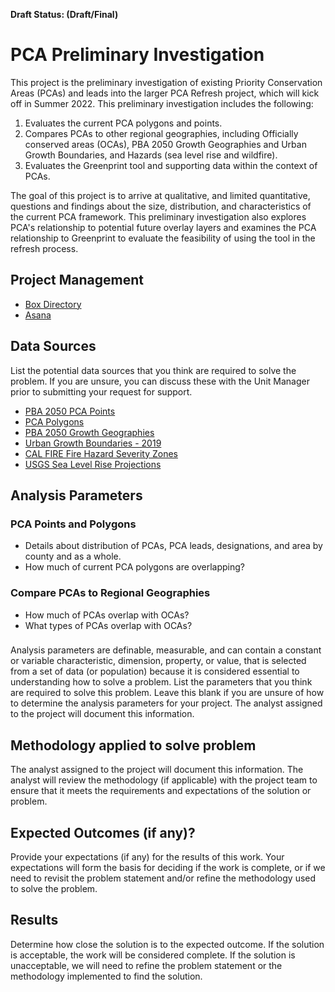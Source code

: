 **Draft Status: (Draft/Final)**

# PCA Preliminary Investigation

This project is the preliminary investigation of existing Priority Conservation Areas (PCAs) and leads into the larger PCA Refresh project, which will kick off in Summer 2022. This preliminary investigation includes the following: 

1. Evaluates the current PCA polygons and points. 
2. Compares PCAs to other regional geographies, including Officially conserved areas (OCAs), PBA 2050 Growth Geographies and Urban Growth Boundaries, and Hazards (sea level rise and wildfire).
3. Evaluates the Greenprint tool and supporting data within the context of PCAs.          

The goal of this project is to arrive at qualitative, and limited quantitative, questions and findings about the size, distribution, and characteristics of the current PCA framework. This preliminary investigation also explores PCA's relationship to potential future overlay layers and examines the PCA relationship to Greenprint to evaluate the feasibility of using the tool in the refresh process.

## Project Management

- [Box Directory](https://mtcdrive.box.com/s/xl9l21jq42esjrnnnzu73vspe0butrrf)
- [Asana](https://app.asana.com/0/1200323879598920/1200323879598920)

## Data Sources

List the potential data sources that you think are required to solve the problem. If you are unsure, you can discuss these with the Unit Manager prior to submitting your request for support.
- [PBA 2050 PCA Points](https://mtc.maps.arcgis.com/home/item.html?id=c750ba059b4340b7a34bb5aa365790db)
- [PCA Polygons](https://mtcdrive.box.com/s/o2wip98bzlih24549mauskubmeir9zda)
- [PBA 2050 Growth Geographies](https://mtc.maps.arcgis.com/home/item.html?id=d74d81cfce2a4bc9851858f087b78f49)
- [Urban Growth Boundaries - 2019](https://mtc.maps.arcgis.com/home/item.html?id=cee518ed990947de8d2290416306461f)
- [CAL FIRE Fire Hazard Severity Zones](https://osfm.fire.ca.gov/divisions/community-wildfire-preparedness-and-mitigation/wildland-hazards-building-codes/fire-hazard-severity-zones-maps/)
- [USGS Sea Level Rise Projections](https://pubs.usgs.gov/dds/dds68/htmldocs/data.htm)

## Analysis Parameters

### PCA Points and Polygons
- Details about distribution of PCAs, PCA leads, designations, and area by county and as a whole.
- How much of current PCA polygons are overlapping?
### Compare PCAs to Regional Geographies
- How much of PCAs overlap with OCAs?
- What types of PCAs overlap with OCAs?
###

Analysis parameters are definable, measurable, and can contain a constant or variable characteristic, dimension, property, or value, that is selected from a set of data (or population) because it is considered essential to understanding how to solve a problem. List the parameters that you think are required to solve this problem. Leave this blank if you are unsure of how to determine the analysis parameters for your project. The analyst assigned to the project will document this information.

## Methodology applied to solve problem

The analyst assigned to the project will document this information. The analyst will review the methodology (if applicable) with the project team to ensure that it meets the requirements and expectations of the solution or problem.

## Expected Outcomes (if any)?

Provide your expectations (if any) for the results of this work. Your expectations will form the basis for deciding if the work is complete, or if we need to revisit the problem statement and/or refine the methodology used to solve the problem.

## Results

Determine how close the solution is to the expected outcome. If the solution is acceptable, the work will be considered complete. If the solution is unacceptable, we will need to refine the problem statement or the methodology implemented to find the solution.
